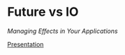 # Future vs IO

*Managing Effects in Your Applications*

[Presentation](https://gitpitch.com/ASRagab/Future-vs-IO/master#/)

